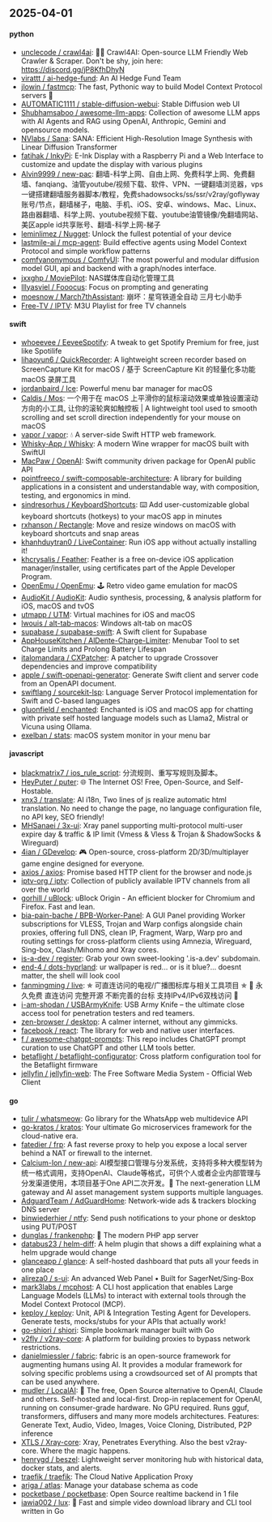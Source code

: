 ## 2025-04-01

#### python
* [unclecode / crawl4ai](https://github.com/unclecode/crawl4ai): 🚀🤖 Crawl4AI: Open-source LLM Friendly Web Crawler & Scraper. Don't be shy, join here: https://discord.gg/jP8KfhDhyN
* [virattt / ai-hedge-fund](https://github.com/virattt/ai-hedge-fund): An AI Hedge Fund Team
* [jlowin / fastmcp](https://github.com/jlowin/fastmcp): The fast, Pythonic way to build Model Context Protocol servers 🚀
* [AUTOMATIC1111 / stable-diffusion-webui](https://github.com/AUTOMATIC1111/stable-diffusion-webui): Stable Diffusion web UI
* [Shubhamsaboo / awesome-llm-apps](https://github.com/Shubhamsaboo/awesome-llm-apps): Collection of awesome LLM apps with AI Agents and RAG using OpenAI, Anthropic, Gemini and opensource models.
* [NVlabs / Sana](https://github.com/NVlabs/Sana): SANA: Efficient High-Resolution Image Synthesis with Linear Diffusion Transformer
* [fatihak / InkyPi](https://github.com/fatihak/InkyPi): E-Ink Display with a Raspberry Pi and a Web Interface to customize and update the display with various plugins
* [Alvin9999 / new-pac](https://github.com/Alvin9999/new-pac): 翻墙-科学上网、自由上网、免费科学上网、免费翻墙、fanqiang、油管youtube/视频下载、软件、VPN、一键翻墙浏览器，vps一键搭建翻墙服务器脚本/教程，免费shadowsocks/ss/ssr/v2ray/goflyway账号/节点，翻墙梯子，电脑、手机、iOS、安卓、windows、Mac、Linux、路由器翻墙、科学上网、youtube视频下载、youtube油管镜像/免翻墙网站、美区apple id共享账号、翻墙-科学上网-梯子
* [leminlimez / Nugget](https://github.com/leminlimez/Nugget): Unlock the fullest potential of your device
* [lastmile-ai / mcp-agent](https://github.com/lastmile-ai/mcp-agent): Build effective agents using Model Context Protocol and simple workflow patterns
* [comfyanonymous / ComfyUI](https://github.com/comfyanonymous/ComfyUI): The most powerful and modular diffusion model GUI, api and backend with a graph/nodes interface.
* [jxxghp / MoviePilot](https://github.com/jxxghp/MoviePilot): NAS媒体库自动化管理工具
* [lllyasviel / Fooocus](https://github.com/lllyasviel/Fooocus): Focus on prompting and generating
* [moesnow / March7thAssistant](https://github.com/moesnow/March7thAssistant): 崩坏：星穹铁道全自动 三月七小助手
* [Free-TV / IPTV](https://github.com/Free-TV/IPTV): M3U Playlist for free TV channels

#### swift
* [whoeevee / EeveeSpotify](https://github.com/whoeevee/EeveeSpotify): A tweak to get Spotify Premium for free, just like Spotilife
* [lihaoyun6 / QuickRecorder](https://github.com/lihaoyun6/QuickRecorder): A lightweight screen recorder based on ScreenCapture Kit for macOS / 基于 ScreenCapture Kit 的轻量化多功能 macOS 录屏工具
* [jordanbaird / Ice](https://github.com/jordanbaird/Ice): Powerful menu bar manager for macOS
* [Caldis / Mos](https://github.com/Caldis/Mos): 一个用于在 macOS 上平滑你的鼠标滚动效果或单独设置滚动方向的小工具, 让你的滚轮爽如触控板 | A lightweight tool used to smooth scrolling and set scroll direction independently for your mouse on macOS
* [vapor / vapor](https://github.com/vapor/vapor): 💧 A server-side Swift HTTP web framework.
* [Whisky-App / Whisky](https://github.com/Whisky-App/Whisky): A modern Wine wrapper for macOS built with SwiftUI
* [MacPaw / OpenAI](https://github.com/MacPaw/OpenAI): Swift community driven package for OpenAI public API
* [pointfreeco / swift-composable-architecture](https://github.com/pointfreeco/swift-composable-architecture): A library for building applications in a consistent and understandable way, with composition, testing, and ergonomics in mind.
* [sindresorhus / KeyboardShortcuts](https://github.com/sindresorhus/KeyboardShortcuts): ⌨️ Add user-customizable global keyboard shortcuts (hotkeys) to your macOS app in minutes
* [rxhanson / Rectangle](https://github.com/rxhanson/Rectangle): Move and resize windows on macOS with keyboard shortcuts and snap areas
* [khanhduytran0 / LiveContainer](https://github.com/khanhduytran0/LiveContainer): Run iOS app without actually installing it!
* [khcrysalis / Feather](https://github.com/khcrysalis/Feather): Feather is a free on-device iOS application manager/installer, using certificates part of the Apple Developer Program.
* [OpenEmu / OpenEmu](https://github.com/OpenEmu/OpenEmu): 🕹 Retro video game emulation for macOS
* [AudioKit / AudioKit](https://github.com/AudioKit/AudioKit): Audio synthesis, processing, & analysis platform for iOS, macOS and tvOS
* [utmapp / UTM](https://github.com/utmapp/UTM): Virtual machines for iOS and macOS
* [lwouis / alt-tab-macos](https://github.com/lwouis/alt-tab-macos): Windows alt-tab on macOS
* [supabase / supabase-swift](https://github.com/supabase/supabase-swift): A Swift client for Supabase
* [AppHouseKitchen / AlDente-Charge-Limiter](https://github.com/AppHouseKitchen/AlDente-Charge-Limiter): Menubar Tool to set Charge Limits and Prolong Battery Lifespan
* [italomandara / CXPatcher](https://github.com/italomandara/CXPatcher): A patcher to upgrade Crossover dependencies and improve compatibility
* [apple / swift-openapi-generator](https://github.com/apple/swift-openapi-generator): Generate Swift client and server code from an OpenAPI document.
* [swiftlang / sourcekit-lsp](https://github.com/swiftlang/sourcekit-lsp): Language Server Protocol implementation for Swift and C-based languages
* [gluonfield / enchanted](https://github.com/gluonfield/enchanted): Enchanted is iOS and macOS app for chatting with private self hosted language models such as Llama2, Mistral or Vicuna using Ollama.
* [exelban / stats](https://github.com/exelban/stats): macOS system monitor in your menu bar

#### javascript
* [blackmatrix7 / ios_rule_script](https://github.com/blackmatrix7/ios_rule_script): 分流规则、重写写规则及脚本。
* [HeyPuter / puter](https://github.com/HeyPuter/puter): 🌐 The Internet OS! Free, Open-Source, and Self-Hostable.
* [xnx3 / translate](https://github.com/xnx3/translate): AI i18n, Two lines of js realize automatic html translation. No need to change the page, no language configuration file, no API key, SEO friendly!
* [MHSanaei / 3x-ui](https://github.com/MHSanaei/3x-ui): Xray panel supporting multi-protocol multi-user expire day & traffic & IP limit (Vmess & Vless & Trojan & ShadowSocks & Wireguard)
* [4ian / GDevelop](https://github.com/4ian/GDevelop): 🎮 Open-source, cross-platform 2D/3D/multiplayer game engine designed for everyone.
* [axios / axios](https://github.com/axios/axios): Promise based HTTP client for the browser and node.js
* [iptv-org / iptv](https://github.com/iptv-org/iptv): Collection of publicly available IPTV channels from all over the world
* [gorhill / uBlock](https://github.com/gorhill/uBlock): uBlock Origin - An efficient blocker for Chromium and Firefox. Fast and lean.
* [bia-pain-bache / BPB-Worker-Panel](https://github.com/bia-pain-bache/BPB-Worker-Panel): A GUI Panel providing Worker subscriptions for VLESS, Trojan and Warp configs alongside chain proxies, offering full DNS, clean IP, Fragment, Warp, Warp pro and routing settings for cross-platform clients using Amnezia, Wireguard, Sing-box, Clash/Mihomo and Xray cores.
* [is-a-dev / register](https://github.com/is-a-dev/register): Grab your own sweet-looking '.is-a.dev' subdomain.
* [end-4 / dots-hyprland](https://github.com/end-4/dots-hyprland): ur wallpaper is red... or is it blue?... doesnt matter, the shell will look cool
* [fanmingming / live](https://github.com/fanmingming/live): ✯ 可直连访问的电视/广播图标库与相关工具项目 ✯ 🔕 永久免费 直连访问 完整开源 不断完善的台标 支持IPv4/IPv6双栈访问 🔕
* [i-am-shodan / USBArmyKnife](https://github.com/i-am-shodan/USBArmyKnife): USB Army Knife – the ultimate close access tool for penetration testers and red teamers.
* [zen-browser / desktop](https://github.com/zen-browser/desktop): A calmer internet, without any gimmicks.
* [facebook / react](https://github.com/facebook/react): The library for web and native user interfaces.
* [f / awesome-chatgpt-prompts](https://github.com/f/awesome-chatgpt-prompts): This repo includes ChatGPT prompt curation to use ChatGPT and other LLM tools better.
* [betaflight / betaflight-configurator](https://github.com/betaflight/betaflight-configurator): Cross platform configuration tool for the Betaflight firmware
* [jellyfin / jellyfin-web](https://github.com/jellyfin/jellyfin-web): The Free Software Media System - Official Web Client

#### go
* [tulir / whatsmeow](https://github.com/tulir/whatsmeow): Go library for the WhatsApp web multidevice API
* [go-kratos / kratos](https://github.com/go-kratos/kratos): Your ultimate Go microservices framework for the cloud-native era.
* [fatedier / frp](https://github.com/fatedier/frp): A fast reverse proxy to help you expose a local server behind a NAT or firewall to the internet.
* [Calcium-Ion / new-api](https://github.com/Calcium-Ion/new-api): AI模型接口管理与分发系统，支持将多种大模型转为统一格式调用，支持OpenAI、Claude等格式，可供个人或者企业内部管理与分发渠道使用，本项目基于One API二次开发。🍥 The next-generation LLM gateway and AI asset management system supports multiple languages.
* [AdguardTeam / AdGuardHome](https://github.com/AdguardTeam/AdGuardHome): Network-wide ads & trackers blocking DNS server
* [binwiederhier / ntfy](https://github.com/binwiederhier/ntfy): Send push notifications to your phone or desktop using PUT/POST
* [dunglas / frankenphp](https://github.com/dunglas/frankenphp): 🧟 The modern PHP app server
* [databus23 / helm-diff](https://github.com/databus23/helm-diff): A helm plugin that shows a diff explaining what a helm upgrade would change
* [glanceapp / glance](https://github.com/glanceapp/glance): A self-hosted dashboard that puts all your feeds in one place
* [alireza0 / s-ui](https://github.com/alireza0/s-ui): An advanced Web Panel • Built for SagerNet/Sing-Box
* [mark3labs / mcphost](https://github.com/mark3labs/mcphost): A CLI host application that enables Large Language Models (LLMs) to interact with external tools through the Model Context Protocol (MCP).
* [keploy / keploy](https://github.com/keploy/keploy): Unit, API & Integration Testing Agent for Developers. Generate tests, mocks/stubs for your APIs that actually work!
* [go-shiori / shiori](https://github.com/go-shiori/shiori): Simple bookmark manager built with Go
* [v2fly / v2ray-core](https://github.com/v2fly/v2ray-core): A platform for building proxies to bypass network restrictions.
* [danielmiessler / fabric](https://github.com/danielmiessler/fabric): fabric is an open-source framework for augmenting humans using AI. It provides a modular framework for solving specific problems using a crowdsourced set of AI prompts that can be used anywhere.
* [mudler / LocalAI](https://github.com/mudler/LocalAI): 🤖 The free, Open Source alternative to OpenAI, Claude and others. Self-hosted and local-first. Drop-in replacement for OpenAI, running on consumer-grade hardware. No GPU required. Runs gguf, transformers, diffusers and many more models architectures. Features: Generate Text, Audio, Video, Images, Voice Cloning, Distributed, P2P inference
* [XTLS / Xray-core](https://github.com/XTLS/Xray-core): Xray, Penetrates Everything. Also the best v2ray-core. Where the magic happens.
* [henrygd / beszel](https://github.com/henrygd/beszel): Lightweight server monitoring hub with historical data, docker stats, and alerts.
* [traefik / traefik](https://github.com/traefik/traefik): The Cloud Native Application Proxy
* [ariga / atlas](https://github.com/ariga/atlas): Manage your database schema as code
* [pocketbase / pocketbase](https://github.com/pocketbase/pocketbase): Open Source realtime backend in 1 file
* [iawia002 / lux](https://github.com/iawia002/lux): 👾 Fast and simple video download library and CLI tool written in Go
